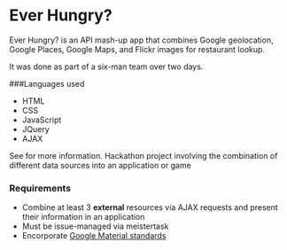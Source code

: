 # Ever Hungry?
Ever Hungry? is an API mash-up app that combines Google geolocation, Google Places, Google Maps, and Flickr images for restaurant lookup.

It was done as part of a six-man team over two days.

###Languages used

- HTML
- CSS
- JavaScript
- JQuery
- AJAX

See <a href="wadewooldridge.com/projects.html" target="-blank"></a> for more information.
Hackathon project involving the combination of different data sources into an application or game

### Requirements
- Combine at least 3 **external** resources via AJAX requests and present their information in an application
- Must be issue-managed via meistertask
- Encorporate <a href="https://www.google.com/design/spec/material-design/introduction.html" target="_blank">Google Material standards</a>






